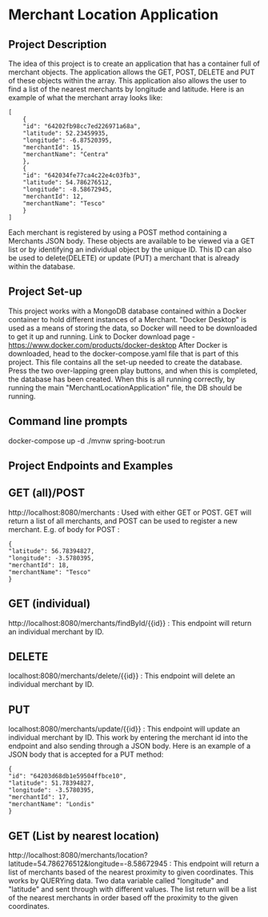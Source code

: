 # Merchant Location Application
## Project Description
The idea of this project is to create an application that has a container full of merchant objects. The application allows the GET, POST, DELETE and PUT of these objects within the array.
This application also allows the user to find a list of the nearest merchants by longitude and latitude.
Here is an example of what the merchant array looks like:
```
[
    {
    "id": "64202fb98cc7ed226971a68a",
    "latitude": 52.23459935,
    "longitude": -6.87520395,
    "merchantId": 15,
    "merchantName": "Centra"
    },
    {
    "id": "642034fe77ca4c22e4c03fb3",
    "latitude": 54.786276512,
    "longitude": -8.58672945,
    "merchantId": 12,
    "merchantName": "Tesco"
    }
]
```
Each merchant is registered by using a POST method containing a Merchants JSON body. These objects are available to be viewed via a GET list or by identifying an individual object by the unique ID.
This ID can also be used to delete(DELETE) or update (PUT) a merchant that is already within the database.

## Project Set-up
This project works with a MongoDB database contained within a Docker container to hold different instances of a Merchant.
"Docker Desktop" is used as a means of storing the data, so Docker will need to be downloaded to get it up and running. Link to Docker download page - https://www.docker.com/products/docker-desktop
After Docker is downloaded, head to the docker-compose.yaml file that is part of this project. This file contains all the set-up needed to create the database. Press the two over-lapping green play buttons, and when this is completed, the database has been created. When this is all running correctly, by running the main "MerchantLocationApplication" file, the DB should be running.

## Command line prompts
docker-compose up -d
./mvnw spring-boot:run

## Project Endpoints and Examples
## GET (all)/POST
http://localhost:8080/merchants : Used with either GET or POST. GET will return a list of all merchants, and POST can be used to register a new merchant. E.g. of body for POST :
```
{
"latitude": 56.78394827,
"longitude": -3.5780395,
"merchantId": 18,
"merchantName": "Tesco"
}
```
## GET (individual)
http://localhost:8080/merchants/findById/{{id}} : This endpoint will return an individual merchant by ID.

## DELETE
localhost:8080/merchants/delete/{{id}} : This endpoint will delete an individual merchant by ID.

## PUT
localhost:8080/merchants/update/{{id}} : This endpoint will update an individual merchant by ID. This work by entering the merchant id into the endpoint and also sending through a JSON body. Here is an example of a JSON body that is accepted for a PUT method:
```
{
"id": "64203d68db1e59504ffbce10",
"latitude": 51.78394827,
"longitude": -3.5780395,
"merchantId": 17,
"merchantName": "Londis"
}
```
## GET (List by nearest location)
http://localhost:8080/merchants/location?latitude=54.786276512&longitude=-8.58672945 : This endpoint will return a list of merchants based of the nearest proximity to given coordinates.
This works by QUERYing data. Two data variable called "longitude" and "latitude" and sent through with different values. The list return will be a list of the nearest merchants in order based off the proximity to the given coordinates.

